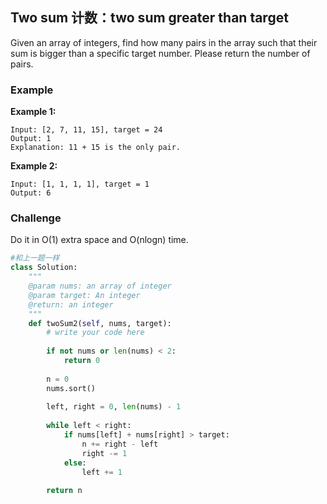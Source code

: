 ## Two sum 计数：two sum greater than target



Given an array of integers, find how many pairs in the array such that their sum is bigger than a specific target number. Please return the number of pairs.

### Example

**Example 1:**

```
Input: [2, 7, 11, 15], target = 24
Output: 1
Explanation: 11 + 15 is the only pair.

```

**Example 2:**

```
Input: [1, 1, 1, 1], target = 1
Output: 6

```

### Challenge

Do it in O\(1\) extra space and O\(nlogn\) time.



```py
#和上一题一样
class Solution:
    """
    @param nums: an array of integer
    @param target: An integer
    @return: an integer
    """
    def twoSum2(self, nums, target):
        # write your code here
        
        if not nums or len(nums) < 2:
            return 0
            
        n = 0 
        nums.sort()
        
        left, right = 0, len(nums) - 1 
        
        while left < right:
            if nums[left] + nums[right] > target:
                n += right - left
                right -= 1 
            else:
                left += 1 
        
        return n 
```









